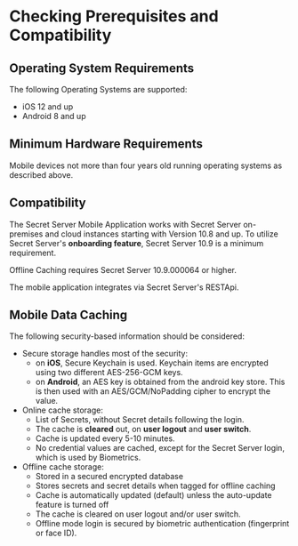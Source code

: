 [title]: # (Checking Prerequisites and Compatibility)
[tags]: # (mobile,prerequisites,compatibility)
[priority]: # (3)

# Checking Prerequisites and Compatibility

## Operating System Requirements

The following Operating Systems are supported:

* iOS 12 and up
* Android 8 and up

## Minimum Hardware Requirements

Mobile devices not more than four years old running operating systems as described above.

## Compatibility

The Secret Server Mobile Application works with Secret Server on-premises and cloud instances starting with Version 10.8 and up. To utilize Secret Server's __onboarding feature__, Secret Server 10.9 is a minimum requirement.

Offline Caching requires Secret Server 10.9.000064 or higher.

The mobile application integrates via Secret Server's RESTApi.

## Mobile Data Caching

The following security-based information should be considered:

* Secure storage handles most of the security:
  * on __iOS__, Secure Keychain is used. Keychain items are encrypted using two different AES-256-GCM keys.
  * on __Android__, an AES key is obtained from the android key store. This is then used with an AES/GCM/NoPadding cipher to encrypt the value.
* Online cache storage:
  * List of Secrets, without Secret details following the login.
  * The cache is __cleared__ out, on __user logout__ and __user switch__.
  * Cache is updated every 5-10 minutes.
  * No credential values are cached, except for the Secret Server login, which is used by Biometrics.
* Offline cache storage:
  * Stored in a secured encrypted database
  * Stores secrets and secret details when tagged for offline caching
  * Cache is automatically updated (default) unless the auto-update feature is turned off
  * The cache is cleared on user logout and/or user switch.
  * Offline mode login is secured by biometric authentication (fingerprint or face ID).
